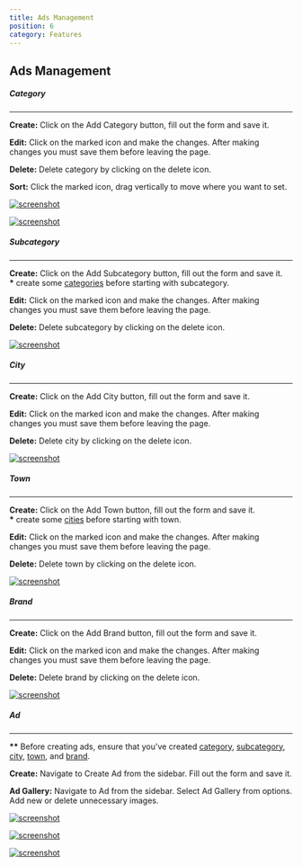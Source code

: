 ```yaml
---
title: Ads Management
position: 6
category: Features
---
```


## Ads Management

##### Category

---

**Create:** Click on the Add Category button, fill out the form and save it.

**Edit:** Click on the marked icon and make the changes. After making changes you must save them before leaving the page.

**Delete:** Delete category by clicking on the delete icon.

**Sort:** Click the marked icon, drag vertically to move where you want to set.

[![screenshot](/docs/adlisting/screenshots/category.png)](/docs/adlisting/screenshots/category.png)[](/docs/adlisting/screenshots/category.png)

[![screenshot](/docs/adlisting/screenshots/category2.png)](/docs/adlisting/screenshots/category2.png)[](/docs/adlisting/screenshots/category2.png)

##### Subcategory

---

**Create:** Click on the Add Subcategory button, fill out the form and save it.  
**\*** create some [categories](#category) before starting with subcategory.

**Edit:** Click on the marked icon and make the changes. After making changes you must save them before leaving the page.

**Delete:** Delete subcategory by clicking on the delete icon.

[![screenshot](/docs/adlisting/screenshots/subcategory.png)](/docs/adlisting/screenshots/subcategory.png)[](/docs/adlisting/screenshots/subcategory.png)

##### City

---

**Create:** Click on the Add City button, fill out the form and save it.

**Edit:** Click on the marked icon and make the changes. After making changes you must save them before leaving the page.

**Delete:** Delete city by clicking on the delete icon.

[![screenshot](/docs/adlisting/screenshots/city.png)](/docs/adlisting/screenshots/city.png)[](/docs/adlisting/screenshots/city.png)

##### Town

---

**Create:** Click on the Add Town button, fill out the form and save it.  
**\*** create some [cities](#city) before starting with town.

**Edit:** Click on the marked icon and make the changes. After making changes you must save them before leaving the page.

**Delete:** Delete town by clicking on the delete icon.

[![screenshot](/docs/adlisting/screenshots/town.png)](/docs/adlisting/screenshots/town.png)[](/docs/adlisting/screenshots/town.png)

##### Brand

---

**Create:** Click on the Add Brand button, fill out the form and save it.

**Edit:** Click on the marked icon and make the changes. After making changes you must save them before leaving the page.

**Delete:** Delete brand by clicking on the delete icon.

[![screenshot](/docs/adlisting/screenshots/brand.png)](/docs/adlisting/screenshots/brand.png)[](/docs/adlisting/screenshots/brand.png)

##### Ad

---

**\*\*** Before creating ads, ensure that you've created [category](#category), [subcategory](#subcategory), [city](#city), [town](#town), and [brand](#brand).

**Create:** Navigate to Create Ad from the sidebar. Fill out the form and save it.

**Ad Gallery:** Navigate to Ad from the sidebar. Select Ad Gallery from options. Add new or delete unnecessary images.

[![screenshot](/docs/adlisting/screenshots/adcreate.png)](/docs/adlisting/screenshots/adcreate.png)[](/docs/adlisting/screenshots/adcreate.png)

[![screenshot](/docs/adlisting/screenshots/gallery.png)](/docs/adlisting/screenshots/gallery.png)[](/docs/adlisting/screenshots/gallery.png)

[![screenshot](/docs/adlisting/screenshots/gallery2.png)](/docs/adlisting/screenshots/gallery2.png)[](/docs/adlisting/screenshots/gallery2.png)
